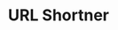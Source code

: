 ---
layout: page
title: URL Shortner
description: A simple URL Shortner made in TypeScript
img: assets/img/generic_code.png
importance: 6
redirect: https://gitlab.com/barlerer/url-shortner
category: 
---